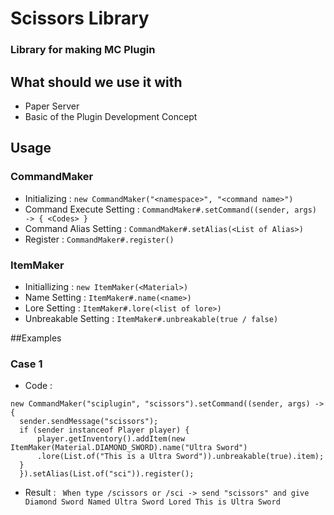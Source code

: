# Scissors Library
### Library for making MC Plugin

## What should we use it with
- Paper Server
- Basic of the Plugin Development Concept

## Usage

### CommandMaker
- Initializing : ```new CommandMaker("<namespace>", "<command name>")```
- Command Execute Setting : ```CommandMaker#.setCommand((sender, args) -> { <Codes> }```
- Command Alias Setting : ```CommandMaker#.setAlias(<List of Alias>)```
- Register : ```CommandMaker#.register()```

### ItemMaker
- Initiallizing : ```new ItemMaker(<Material>)```
- Name Setting : ```ItemMaker#.name(<name>)```
- Lore Setting : ```ItemMaker#.lore(<list of lore>)```
- Unbreakable Setting : ```ItemMaker#.unbreakable(true / false)```


##Examples

### Case 1
- Code : 
``` 
new CommandMaker("sciplugin", "scissors").setCommand((sender, args) -> {
  sender.sendMessage("scissors");
  if (sender instanceof Player player) {
      player.getInventory().addItem(new ItemMaker(Material.DIAMOND_SWORD).name("Ultra Sword")
      .lore(List.of("This is a Ultra Sword")).unbreakable(true).item);
  }
  }).setAlias(List.of("sci")).register();
```
- Result : 
``` When type /scissors or /sci -> send "scissors" and give Diamond Sword Named Ultra Sword Lored This is Ultra Sword```